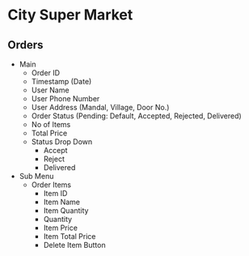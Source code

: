 # City Super Market

## Orders

-   Main
    -   Order ID
    -   Timestamp (Date)
    -   User Name
    -   User Phone Number
    -   User Address (Mandal, Village, Door No.)
    -   Order Status (Pending: Default, Accepted, Rejected, Delivered)
    -   No of Items
    -   Total Price
    -   Status Drop Down
        -   Accept
        -   Reject
        -   Delivered
-   Sub Menu
    -   Order Items
        -   Item ID
        -   Item Name
        -   Item Quantity
        -   Quantity
        -   Item Price
        -   Item Total Price
        -   Delete Item Button
